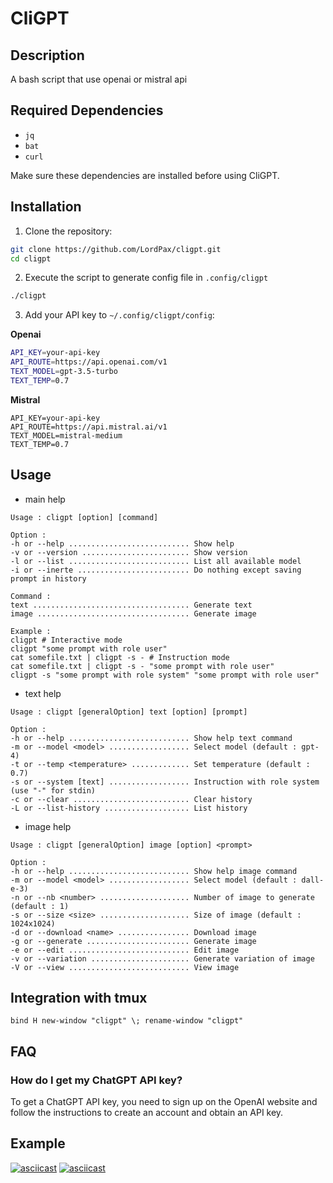 # CliGPT

## Description

A bash script that use openai or mistral api

## Required Dependencies

* `jq`
* `bat`
* `curl`

Make sure these dependencies are installed before using CliGPT.

## Installation

1. Clone the repository:

```bash
git clone https://github.com/LordPax/cligpt.git
cd cligpt
```

2. Execute the script to generate config file in `.config/cligpt`

```bash
./cligpt
```

3. Add your API key to `~/.config/cligpt/config`:

**Openai**

```bash
API_KEY=your-api-key
API_ROUTE=https://api.openai.com/v1
TEXT_MODEL=gpt-3.5-turbo
TEXT_TEMP=0.7
```

**Mistral**

```
API_KEY=your-api-key
API_ROUTE=https://api.mistral.ai/v1
TEXT_MODEL=mistral-medium
TEXT_TEMP=0.7
```

## Usage

* main help

```
Usage : cligpt [option] [command]

Option :
-h or --help ........................... Show help
-v or --version ........................ Show version
-l or --list ........................... List all available model
-i or --inerte ......................... Do nothing except saving prompt in history

Command :
text ................................... Generate text
image .................................. Generate image

Example :
cligpt # Interactive mode
cligpt "some prompt with role user"
cat somefile.txt | cligpt -s - # Instruction mode
cat somefile.txt | cligpt -s - "some prompt with role user"
cligpt -s "some prompt with role system" "some prompt with role user"
```

* text help

```
Usage : cligpt [generalOption] text [option] [prompt]

Option :
-h or --help ........................... Show help text command
-m or --model <model> .................. Select model (default : gpt-4)
-t or --temp <temperature> ............. Set temperature (default : 0.7)
-s or --system [text] .................. Instruction with role system (use "-" for stdin)
-c or --clear .......................... Clear history
-L or --list-history ................... List history
```

* image help

```
Usage : cligpt [generalOption] image [option] <prompt>

Option :
-h or --help ........................... Show help image command
-m or --model <model> .................. Select model (default : dall-e-3)
-n or --nb <number> .................... Number of image to generate (default : 1)
-s or --size <size> .................... Size of image (default : 1024x1024)
-d or --download <name> ................ Download image
-g or --generate ....................... Generate image
-e or --edit ........................... Edit image
-v or --variation ...................... Generate variation of image
-V or --view ........................... View image
```

## Integration with tmux

```
bind H new-window "cligpt" \; rename-window "cligpt"
```

## FAQ

### How do I get my ChatGPT API key?

To get a ChatGPT API key, you need to sign up on the OpenAI website and follow the instructions to create an account and obtain an API key.

## Example

[![asciicast](https://asciinema.org/a/568168.svg)](https://asciinema.org/a/568168)
[![asciicast](https://asciinema.org/a/568170.svg)](https://asciinema.org/a/568170)
